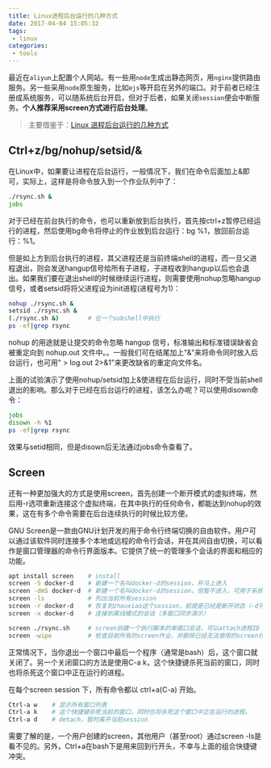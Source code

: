 ```yaml
---
title: Linux进程后台运行的几种方式
date: 2017-04-04 15:05:32
tags:
 - linux
categories:
 - tools
---
```


最近在`aliyun`上配置个人网站。有一些用`node`生成出静态网页，用`nginx`提供路由服务。另一些采用`node`原生服务，比如`ejs`等开启在另外的端口。对于前者已经注册成系统服务，可以随系统后台开启，但对于后者，如果关闭`session`便会中断服务。**个人推荐采用screen方式进行后台处理**。

> 主要借鉴于：[Linux 进程后台运行的几种方式](https://yq.aliyun.com/articles/47309)

## Ctrl+z/bg/nohup/setsid/&
在Linux中，如果要让进程在后台运行，一般情况下，我们在命令后面加上&即可，实际上，这样是将命令放入到一个作业队列中了：

``` bash
./rsync.sh &
jobs
```
对于已经在前台执行的命令，也可以重新放到后台执行，首先按ctrl+z暂停已经运行的进程，然后使用bg命令将停止的作业放到后台运行：bg %1，放回前台运行：%1。

但是如上方到后台执行的进程，其父进程还是当前终端shell的进程，而一旦父进程退出，则会发送hangup信号给所有子进程，子进程收到hangup以后也会退出。如果我们要在退出shell的时候继续运行进程，则需要使用nohup忽略hangup信号，或者setsid将将父进程设为init进程(进程号为1)：
```bash
nohup ./rsync.sh &
setsid ./rsync.sh &
(./rsync.sh &)        # 在一个subshell中执行
ps -ef|grep rsync
```
nohup 的用途就是让提交的命令忽略 hangup 信号，标准输出和标准错误缺省会被重定向到 nohup.out 文件中。。一般我们可在结尾加上"&"来将命令同时放入后台运行，也可用" > log.out 2>&1"来更改缺省的重定向文件名。

上面的试验演示了使用nohup/setsid加上&使进程在后台运行，同时不受当前shell退出的影响。那么对于已经在后台运行的进程，该怎么办呢？可以使用disown命令：
```bash
jobs
disown -h %1
ps -ef|grep rsync
```
效果与setid相同，但是disown后无法通过jobs命令查看了。

## Screen
还有一种更加强大的方式是使用screen，首先创建一个断开模式的虚拟终端，然后用-r选项重新连接这个虚拟终端，在其中执行的任何命令，都能达到nohup的效果，这在有多个命令需要在后台连续执行的时候比较方便。

GNU Screen是一款由GNU计划开发的用于命令行终端切换的自由软件。用户可以通过该软件同时连接多个本地或远程的命令行会话，并在其间自由切换，可以看作是窗口管理器的命令行界面版本。它提供了统一的管理多个会话的界面和相应的功能。

```bash
apt install screen    # install
screen -S docker-d    # 新建一个名叫docker-d的session，并马上进入
screen -dmS docker-d  # 新建一个名叫docker-d的session，但暂不进入，可用于系统启动脚本里
screen -ls            # 列出当前所有session
screen -r docker-d    # 恢复到zhouxiao这个session，前提是已经是断开状态（-d可以远程断开会话）
screen -x docker-d    # 连接到离线模式的会话（多窗口同步演示）

screen ./rsync.sh     # screen创建一个执行脚本的单窗口会话，可以attach进程ID
screen -wipe          # 检查目前所有的screen作业，并删除已经无法使用的screen作业
```
正常情况下，当你退出一个窗口中最后一个程序（通常是bash）后，这个窗口就关闭了。另一个关闭窗口的方法是使用C-a k，这个快捷键杀死当前的窗口，同时也将杀死这个窗口中正在运行的进程。

在每个screen session 下，所有命令都以 ctrl+a(C-a) 开始。
```bash
Ctrl-a w    # 显示所有窗口列表
Ctrl-a k    # 这个快捷键杀死当前的窗口，同时也将杀死这个窗口中正在运行的进程。 
Ctrl-a d    # detach，暂时离开当前session
```
需要了解的是，一个用户创建的screen，其他用户（甚至root）通过screen -ls是看不见的。另外，Ctrl+a在bash下是用来回到行开头，不幸与上面的组合快捷键冲突。